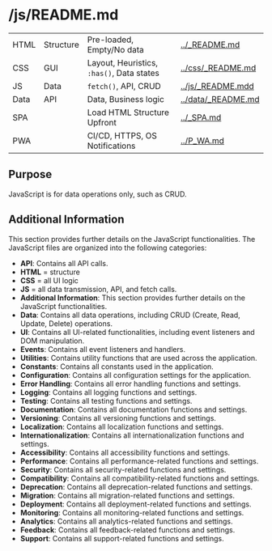 # /js/README.md

<table>
  <tbody>
    <tr>
      <td>HTML</td>
      <td>Structure</td>
      <td>Pre-loaded, Empty/No data</td>
      <td><a href="../_README.md">../_README.md</a></td>
    </tr>
    <tr>
      <td>CSS</td>
      <td>GUI</td>
      <td>Layout, Heuristics, <code>:has()</code>, Data states</td>
      <td><a href="../css/_README.md">../css/_README.md</a></td>
    </tr>
    <tr>
      <td>JS</td>
      <td>Data</td>
      <td><code>fetch()</code>, API, CRUD</td>
      <td><a href="../js/_README.md">../js/_README.mdd</a></td>
    </tr>
    <tr>
      <td>Data</td>
      <td>API</td>
      <td>Data, Business logic</td>
      <td><a href="../data/_README.md">../data/_README.md</a></td>
    </tr>
    <tr>
      <td>SPA</td>
      <td></td>
      <td>Load HTML Structure Upfront</td>
      <td><a href="../_SPA.md">../_SPA.md</a></td>
    </tr>
    <tr>
      <td>PWA</td>
      <td></td>
      <td>CI/CD, HTTPS, OS Notifications</td>
      <td><a href="../_PWA.md">../P_WA.md</a></td>
    </tr>
  </tbody>
</table>

## Purpose

JavaScript is for data operations only, such as CRUD.

## Additional Information

This section provides further details on the JavaScript functionalities.
The JavaScript files are organized into the following categories:

- **API**: Contains all API calls.
- **HTML** = structure
- **CSS** = all UI logic
- **JS** = all data transmission, API, and fetch calls.
- **Additional Information**: This section provides further details on the JavaScript functionalities.
- **Data**: Contains all data operations, including CRUD (Create, Read, Update, Delete) operations.
- **UI**: Contains all UI-related functionalities, including event listeners and DOM manipulation.
- **Events**: Contains all event listeners and handlers.
- **Utilities**: Contains utility functions that are used across the application.
- **Constants**: Contains all constants used in the application.
- **Configuration**: Contains all configuration settings for the application.
- **Error Handling**: Contains all error handling functions and settings.
- **Logging**: Contains all logging functions and settings.
- **Testing**: Contains all testing functions and settings.
- **Documentation**: Contains all documentation functions and settings.
- **Versioning**: Contains all versioning functions and settings.
- **Localization**: Contains all localization functions and settings.
- **Internationalization**: Contains all internationalization functions and settings.
- **Accessibility**: Contains all accessibility functions and settings.
- **Performance**: Contains all performance-related functions and settings.
- **Security**: Contains all security-related functions and settings.
- **Compatibility**: Contains all compatibility-related functions and settings.
- **Deprecation**: Contains all deprecation-related functions and settings.
- **Migration**: Contains all migration-related functions and settings.
- **Deployment**: Contains all deployment-related functions and settings.
- **Monitoring**: Contains all monitoring-related functions and settings.
- **Analytics**: Contains all analytics-related functions and settings.
- **Feedback**: Contains all feedback-related functions and settings.
- **Support**: Contains all support-related functions and settings.
